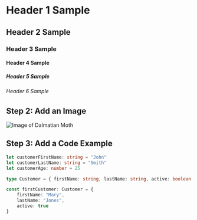 # Header 1 Sample
## Header 2 Sample
### Header 3 Sample
#### Header 4 Sample
##### Header 5 Sample
###### Header 6 Sample

## Step 2: Add an Image
![Image of Dalmatian Moth](https://www.boredpanda.com/blog/wp-content/uploads/2021/10/6166ca5ab559b_0KRuGFu__700.jpg)

## Step 3: Add a Code Example
``` typescript
let customerFirstName: string = "John"
let customerLastName: string = "Smith"
let customerAge: number = 25

type Customer = { firstName: string, lastName: string, active: boolean }

const firstCustomer: Customer = {
    firstName: "Mary",
    lastName: "Jones",
    active: true
}
```

